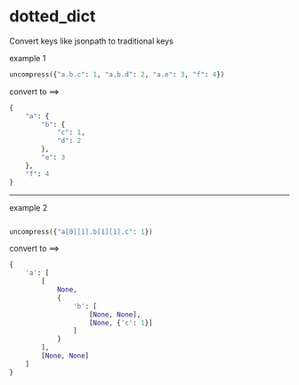 # dotted_dict
Convert keys like jsonpath to traditional keys

example 1

```python
uncompress({"a.b.c": 1, "a.b.d": 2, "a.e": 3, "f": 4})
```
convert to ==> 
```python
{
    "a": {
        "b": {
            "c": 1,
            "d": 2
        },
        "e": 3
    },
    "f": 4
}
```
------------------------------------------
example 2

```python

uncompress({"a[0][1].b[1][1].c": 1})
```
convert to ==>
```Python
{
    'a': [
        [
            None,
            {
                'b': [
                    [None, None],
                    [None, {'c': 1}]
                ]
            }
        ],
        [None, None]
    ]
}
```
